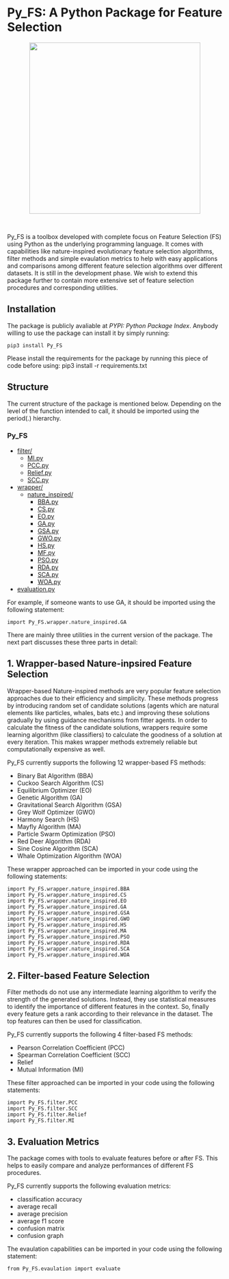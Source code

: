 # Py_FS: A Python Package for Feature Selection

<p align="center">  
  <img src="https://github.com/Ritam-Guha/Py_FS/blob/master/Images/logo.jpg" height="400" width="400">
</p><br>

Py_FS is a toolbox developed with complete focus on Feature Selection (FS) using Python as the underlying programming language. It comes with capabilities like nature-inspired evolutionary feature selection algorithms, filter methods and simple evaulation metrics to help with easy applications and comparisons among different feature selection algorithms over different datasets. It is still in the development phase. We wish to extend this package further to contain more extensive set of feature selection procedures and corresponding utilities.

## Installation

The package is publicly avaliable at *PYPI: Python Package Index*.
Anybody willing to use the package can install it by simply running:
    
    pip3 install Py_FS

Please install the requirements for the package by running this piece of code before using:
    pip3 install -r requirements.txt

## Structure

The current structure of the package is mentioned below. Depending on the level of the function intended to call, it should be imported using the period(.) hierarchy.

### Py_FS

* [filter/](./Py_FS/filter)
  * [MI.py](./Py_FS/filter/MI.py)
  * [PCC.py](./Py_FS/filter/PCC.py)
  * [Relief.py](./Py_FS/filter/Relief.py)
  * [SCC.py](./Py_FS/filter/SCC.py)
* [wrapper/](./Py_FS/wrapper)
  * [nature_inspired/](./Py_FS/wrapper/nature_inspired)
    * [BBA.py](./Py_FS/wrapper/nature_inspired/BBA.py)
    * [CS.py](./Py_FS/wrapper/nature_inspired/CS.py)
    * [EO.py](./Py_FS/wrapper/nature_inspired/EO.py)
    * [GA.py](./Py_FS/wrapper/nature_inspired/GA.py)
    * [GSA.py](./Py_FS/wrapper/nature_inspired/GSA.py)
    * [GWO.py](./Py_FS/wrapper/nature_inspired/GWO.py)
    * [HS.py](./Py_FS/wrapper/nature_inspired/HS.py)
    * [MF.py](./Py_FS/wrapper/nature_inspired/MF.py)
    * [PSO.py](./Py_FS/wrapper/nature_inspired/PSO.py)
    * [RDA.py](./Py_FS/wrapper/nature_inspired/RDA.py)
    * [SCA.py](./Py_FS/wrapper/nature_inspired/SCA.py)
    * [WOA.py](./Py_FS/wrapper/nature_inspired/WOA.py)
* [evaluation.py](./Py_FS/evaluation.py)


For example, if someone wants to use GA, it should be imported using the following statement:

    import Py_FS.wrapper.nature_inspired.GA

There are mainly three utilities in the current version of the package. The next part discusses these
three parts in detail:

## 1. Wrapper-based Nature-inpsired Feature Selection
Wrapper-based Nature-inspired methods are very popular feature selection approaches due to their efficiency and simplicity. These methods progress by introducing random set of candidate solutions (agents which are natural elements like particles, whales, bats etc.) and improving these solutions gradually by using guidance mechanisms from fitter agents. In order to calculate the fitness of the candidate solutions, wrappers require some learning algorithm (like classifiers) to calculate the goodness of a solution at every iteration. This makes wrapper methods extremely reliable but computationally expensive as well.

Py_FS currently supports the following 12 wrapper-based FS methods:
* Binary Bat Algorithm (BBA)
* Cuckoo Search Algorithm (CS)
* Equilibrium Optimizer (EO)
* Genetic Algorithm (GA)
* Gravitational Search Algorithm (GSA)
* Grey Wolf Optimizer (GWO)
* Harmony Search (HS)
* Mayfly Algorithm (MA)
* Particle Swarm Optimization (PSO)
* Red Deer Algorithm (RDA)
* Sine Cosine Algorithm (SCA)
* Whale Optimization Algorithm (WOA)

These wrapper approached can be imported in your code using the following statements:
    
    import Py_FS.wrapper.nature_inspired.BBA
    import Py_FS.wrapper.nature_inspired.CS
    import Py_FS.wrapper.nature_inspired.EO
    import Py_FS.wrapper.nature_inspired.GA
    import Py_FS.wrapper.nature_inspired.GSA
    import Py_FS.wrapper.nature_inspired.GWO
    import Py_FS.wrapper.nature_inspired.HS
    import Py_FS.wrapper.nature_inspired.MA
    import Py_FS.wrapper.nature_inspired.PSO
    import Py_FS.wrapper.nature_inspired.RDA
    import Py_FS.wrapper.nature_inspired.SCA
    import Py_FS.wrapper.nature_inspired.WOA

## 2. Filter-based Feature Selection
Filter methods do not use any intermediate learning algorithm to verify the strength of the generated solutions. Instead, they use statistical measures to identify the importance of different features in the context. So, finally every feature gets a rank according to their relevance in the dataset. The top features can then be used for classification. 

Py_FS currently supports the following 4 filter-based FS methods:
* Pearson Correlation Coefficient (PCC)
* Spearman Correlation Coefficient (SCC)
* Relief
* Mutual Information (MI)

These filter approached can be imported in your code using the following statements:
    
    import Py_FS.filter.PCC
    import Py_FS.filter.SCC
    import Py_FS.filter.Relief
    import Py_FS.filter.MI

## 3. Evaluation Metrics
The package comes with tools to evaluate features before or after FS. This helps to easily compare and analyze 
performances of different FS procedures. 

Py_FS currently supports the following evaluation metrics:
* classification accuracy
* average recall
* average precision
* average f1 score
* confusion matrix
* confusion graph

The evaulation capabilities can be imported in your code using the following statement:
    
    from Py_FS.evaulation import evaluate
